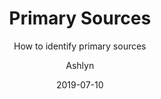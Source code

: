 ---
title: Primary Sources
subtitle: How to identify primary sources
type: tutorial
topic: research
layout: default
author: Ashlyn
modal-id: 9
date: 2019-07-10
img:
thumbnail: 
fontAwesome: fas fa-book
iconColor: iconOrange
htmlTitle: postHTML/primaryySources.html
alt: image-alt
project-date: July 2019
student:
pdf-title:
description:
---